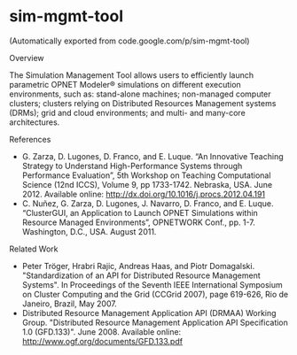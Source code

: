 # sim-mgmt-tool
(Automatically exported from code.google.com/p/sim-mgmt-tool)

Overview

The Simulation Management Tool allows users to efficiently launch parametric OPNET Modeler® simulations on different execution environments, such as: stand-alone machines; non-managed computer clusters; clusters relying on Distributed Resources Management systems (DRMs); grid and cloud environments; and multi- and many-core architectures.


References

- G. Zarza, D. Lugones, D. Franco, and E. Luque. “An Innovative Teaching Strategy to Understand High-Performance Systems through Performance Evaluation”, 5th Workshop on Teaching Computational Science (12nd ICCS), Volume 9, pp 1733-1742. Nebraska, USA. June 2012. Available online: http://dx.doi.org/10.1016/j.procs.2012.04.191
- C. Nuñez, G. Zarza, D. Lugones, J. Navarro, D. Franco, and E. Luque. “ClusterGUI, an Application to Launch OPNET Simulations within Resource Managed Environments”, OPNETWORK Conf., pp. 1-7. Washington, D.C., USA. August 2011.

Related Work

- Peter Tröger, Hrabri Rajic, Andreas Haas, and Piotr Domagalski. "Standardization of an API for Distributed Resource Management Systems". In Proceedings of the Seventh IEEE International Symposium on Cluster Computing and the Grid (CCGrid 2007), page 619-626, Rio de Janeiro, Brazil, May 2007.
- Distributed Resource Management Application API (DRMAA) Working Group. "Distributed Resource Management Application API Specification 1.0 (GFD.133)". June 2008. Available online: http://www.ogf.org/documents/GFD.133.pdf

